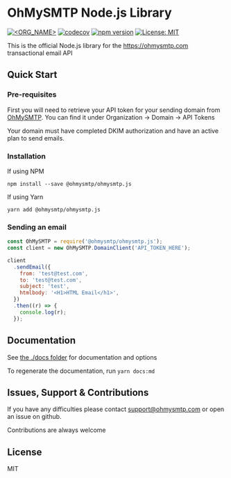 # OhMySMTP Node.js Library

[![<ORG_NAME>](https://circleci.com/gh/ohmysmtp/ohmysmtp.js.svg?style=svg)](https://app.circleci.com/pipelines/github/ohmysmtp/ohmysmtp.js)
[![codecov](https://codecov.io/gh/ohmysmtp/ohmysmtp.js/branch/master/graph/badge.svg?token=QDLVU2JGyD)](https://codecov.io/gh/ohmysmtp/ohmysmtp.js)
[![npm version](https://badge.fury.io/js/%40ohmysmtp%2Fohmysmtp.js.svg)](https://badge.fury.io/js/%40ohmysmtp%2Fohmysmtp.js)
[![License: MIT](https://img.shields.io/badge/License-MIT-green.svg)](https://opensource.org/licenses/MIT)

This is the official Node.js library for the https://ohmysmtp.com transactional email API

## Quick Start

### Pre-requisites

First you will need to retrieve your API token for your sending domain from [OhMySMTP](https://app.ohmysmtp.com). You can find it under Organization -> Domain -> API Tokens

Your domain must have completed DKIM authorization and have an active plan to send emails.

### Installation

If using NPM

`npm install --save @ohmysmtp/ohmysmtp.js`

If using Yarn

`yarn add @ohmysmtp/ohmysmtp.js`

### Sending an email

```javascript
const OhMySMTP = require('@ohmysmtp/ohmysmtp.js');
const client = new OhMySMTP.DomainClient('API_TOKEN_HERE');

client
  .sendEmail({
    from: 'test@test.com',
    to: 'test@test.com',
    subject: 'test',
    htmlbody: '<H1>HTML Email</h1>',
  })
  .then((r) => {
    console.log(r);
  });
```

## Documentation

See [the ./docs folder](https://github.com/ohmysmtp/ohmysmtp.js/docs) for documentation and options

To regenerate the documentation, run `yarn docs:md`

## Issues, Support & Contributions

If you have any difficulties please contact support@ohmysmtp.com or open an issue on github.

Contributions are always welcome

## License

MIT
